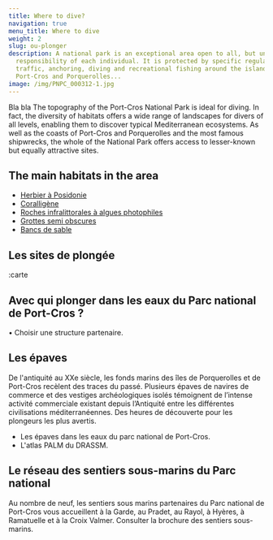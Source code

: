 ```yaml
---
title: Where to dive?
navigation: true
menu_title: Where to dive
weight: 2
slug: ou-plonger
description: A national park is an exceptional area open to all, but under the
  responsibility of each individual. It is protected by specific regulations on
  traffic, anchoring, diving and recreational fishing around the islands of
  Port-Cros and Porquerolles...
image: /img/PNPC_000312-1.jpg
---
```

Bla bla The topography of the Port-Cros National Park is ideal for diving. In fact, the diversity of habitats offers a wide range of landscapes for divers of all levels, enabling them to discover typical Mediterranean ecosystems. As well as the coasts of Port-Cros and Porquerolles and the most famous shipwrecks, the whole of the National Park offers access to lesser-known but equally attractive sites.

## The main habitats in the area

* [Herbier à Posidonie](https://inpn.mnhn.fr/habitat/cd_hab/9270)
* [Coralligène](https://inpn.mnhn.fr/habitat/cd_hab/9154)
* [Roches infralittorales à algues photophiles](https://inpn.mnhn.fr/habitat/cd_hab/9266)
* [Grottes semi obscures](https://inpn.mnhn.fr/habitat/cd_hab/9284)
* [Bancs de sable](https://inpn.mnhn.fr/habitat/cd_hab/1173/tab/description)

## Les sites de plongée

:carte

## Avec qui plonger dans les eaux du Parc national de Port-Cros ?

•  Choisir une structure partenaire.

## Les épaves

De l'antiquité au XXe siècle, les fonds marins des îles de Porquerolles et de  Port-Cros recèlent des traces du passé.
Plusieurs épaves de navires de commerce et des vestiges archéologiques isolés témoignent de l’intense activité commerciale existant depuis l’Antiquité entre les différentes civilisations méditerranéennes. Des heures de découverte pour les plongeurs les plus avertis.

* Les épaves dans les eaux du parc national de Port-Cros.
* L'atlas PALM du DRASSM.

## Le réseau des sentiers sous-marins du Parc national

Au nombre de neuf, les sentiers sous marins partenaires du Parc national de Port-Cros vous accueillent à la Garde, au Pradet, au Rayol, à Hyères, à Ramatuelle et à la Croix Valmer. Consulter la  brochure des sentiers sous-marins.
